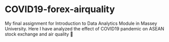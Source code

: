 # COVID19-forex-airquality
My final assignment for Introduction to Data Analytics Module in Massey University. Here I have analyzed the effect of COVID19 pandemic on ASEAN stock exchange and air quality 🧠
